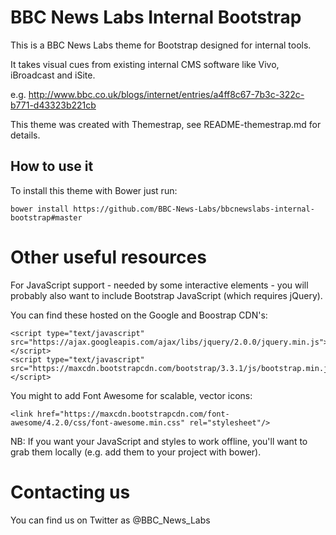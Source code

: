 # BBC News Labs Internal Bootstrap

This is a BBC News Labs theme for Bootstrap designed for internal tools.

It takes visual cues from existing internal CMS software like Vivo, iBroadcast and iSite. 

e.g. http://www.bbc.co.uk/blogs/internet/entries/a4ff8c67-7b3c-322c-b771-d43323b221cb

This theme was created with Themestrap, see README-themestrap.md for details.

## How to use it

To install this theme with Bower just run:

    bower install https://github.com/BBC-News-Labs/bbcnewslabs-internal-bootstrap#master

# Other useful resources

For JavaScript support - needed by some interactive elements - you will probably also want to include Bootstrap JavaScript (which requires jQuery).

You can find these hosted on the Google and Boostrap CDN's:

    <script type="text/javascript" src="https://ajax.googleapis.com/ajax/libs/jquery/2.0.0/jquery.min.js"></script>    
    <script type="text/javascript" src="https://maxcdn.bootstrapcdn.com/bootstrap/3.3.1/js/bootstrap.min.js"></script>

You might to add Font Awesome for scalable, vector icons:

    <link href="https://maxcdn.bootstrapcdn.com/font-awesome/4.2.0/css/font-awesome.min.css" rel="stylesheet"/>

NB: If you want your JavaScript and styles to work offline, you'll want to grab them locally (e.g. add them to your project with bower).

# Contacting us

You can find us on Twitter as @BBC_News_Labs